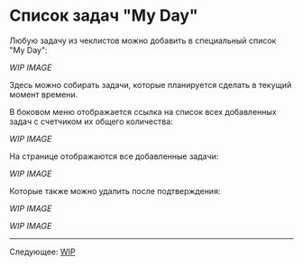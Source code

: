 # Список задач "My Day"

Любую задачу из чеклистов можно добавить в специальный список "My Day":

*WIP IMAGE*

Здесь можно собирать задачи, которые планируется сделать в текущий момент времени.

В боковом меню отображается ссылка на список всех добавленных задач с счетчиком их общего количества:

*WIP IMAGE*

На странице отображаются все добавленные задачи:

*WIP IMAGE*

Которые также можно удалить после подтверждения:

*WIP IMAGE*

*WIP IMAGE*

---

Следующее: [WIP](../wip/README.md)
